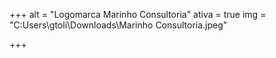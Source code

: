 +++
alt = "Logomarca Marinho Consultoria"
ativa = true
img = "C:Users\\gtoli\\Downloads\\Marinho Consultoria.jpeg"

+++
